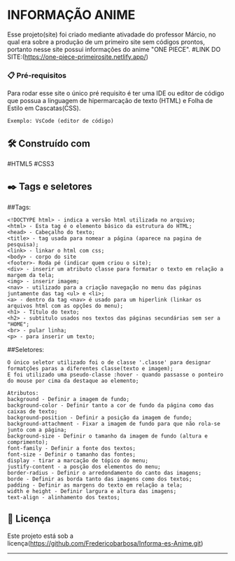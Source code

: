 # INFORMAÇÃO ANIME

Esse projeto(site) foi criado mediante ativadade do professor Márcio, no qual era sobre a produção de um primeiro site sem códigos prontos, portanto nesse site possui informações do anime "ONE PIECE".
#LINK DO SITE:(https://one-piece-primeirosite.netlify.app/)


### 📋 Pré-requisitos

Para rodar esse site o único pré requisito é ter uma IDE ou editor de código  que possua a linguagem de hipermarcação de texto (HTML) e Folha de Estilo em Cascatas(CSS). 

```
Exemplo: VsCode (editor de código)
```

## 🛠️ Construído com

#HTML5
#CSS3

## ✒️ Tags e seletores
##Tags:
```
<!DOCTYPE html> - indica a versão html utilizada no arquivo;
<html> - Esta tag é o elemento básico da estrutura do HTML;
<head> - Cabeçalho do texto;
<title> - tag usada para nomear a página (aparece na pagina de pesquisa);
<link> - linkar o html com css;
<body> - corpo do site
<footer>- Roda pé (indicar quem criou o site);
<div> - inserir um atributo classe para formatar o texto em relação a margem da tela; 
<img> - inserir imagem;
<nav> - utilizado para a criação navegação no menu das páginas juntamente das tag <ul> e <li>;
<a> - dentro da tag <nav> é usado para um hiperlink (linkar os arquivos html com as opções do menu);
<h1> - Título do texto;
<h2> - subtitulo usados nos textos das páginas secundárias sem ser a "HOME";
<br> - pular linha;
<p> - para inserir um texto;
```
##Seletores:
```
O único seletor utilizado foi o de classe '.classe' para designar formatções paras a diferentes classe(texto e imagem);
E foi utilizado uma pseudo-classe :hover - quando passasse o ponteiro do mouse por cima da destaque ao elemento; 
```
```
Atributos:
background - Definir a imagem de fundo;
background-color - Definir tanto a cor de fundo da página como das caixas de texto;
background-position - Definir a posição da imagem de fundo;
background-attachment - Fixar a imagem de fundo para que não rola-se junto com a página;
background-size - Definir o tamanho da imagem de fundo (altura e comprimento);
font-family - Definir a fonte dos textos;
font-size - Definir o tamanho das fontes;
display - tirar a marcação de tópico do menu;
justify-content - a posção dos elementos do menu;
border-radius - Definir o arredondamento do canto das imagens;
borde - Definir as borda tanto das imagens como dos textos;
padding - Definir as margens do texto em relação a tela;
width e height - Definir largura e altura das imagens; 
text-align - alinhamento dos textos;
```
## 📄 Licença

Este projeto está sob a licença(https://github.com/Fredericobarbosa/Informa-es-Anime.git)





---
